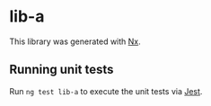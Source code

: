 # lib-a

This library was generated with [Nx](https://nx.dev).

## Running unit tests

Run `ng test lib-a` to execute the unit tests via [Jest](https://jestjs.io).
